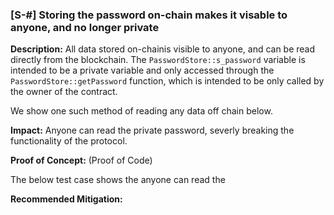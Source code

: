 ### [S-#] Storing the password on-chain makes it visable to anyone, and no longer private


**Description:** All data stored on-chainis visible to anyone, and can be read directly from the blockchain. The `PasswordStore::s_password` variable is intended to be a private variable  and only accessed through the `PasswordStore::getPassword` function, which is intended to be only called by the owner of the contract.

We show one such method of reading any data off chain below.

**Impact:** Anyone can read the private password, severly breaking the functionality of the protocol.

**Proof of Concept:** (Proof of Code)

The below test case shows the anyone can read the 

**Recommended Mitigation:**